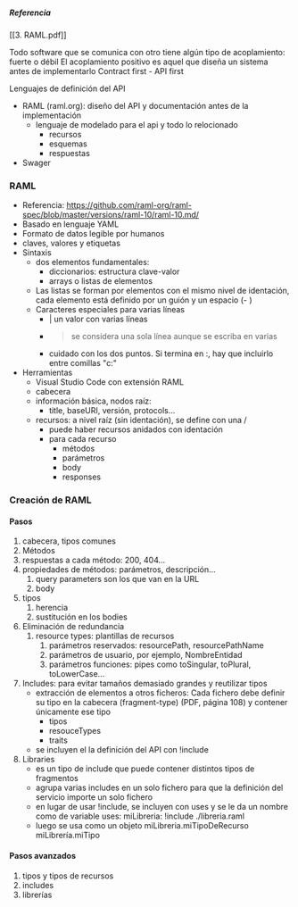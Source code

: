 
##### Referencia
[[3. RAML.pdf]]

Todo software que se comunica con otro tiene algún tipo de acoplamiento: fuerte o débil
El acoplamiento positivo es aquel que diseña un sistema antes de implementarlo
Contract first - API first

Lenguajes de definición del API
- RAML (raml.org): diseño del API y documentación antes de la implementación
	- lenguaje de modelado para el api y todo lo relocionado
		- recursos
		- esquemas
		- respuestas
- Swager

### RAML
- Referencia: https://github.com/raml-org/raml-spec/blob/master/versions/raml-10/raml-10.md/
- Basado en lenguaje YAML
- Formato de datos legible por humanos
- claves, valores y etiquetas
- Sintaxis
	- dos elementos fundamentales: 
		- diccionarios: estructura clave-valor
		- arrays o listas de elementos
	- Las listas se forman por elementos con el mismo nivel de identación, cada elemento está definido por un guión y un espacio (- )
	- Caracteres especiales para varias líneas
		- | un valor con varias líneas
		- > se considera una sola línea aunque se escriba en varias
		- cuidado con los dos puntos. Si termina en :, hay que incluirlo entre comillas "c:"
- Herramientas
	- Visual Studio Code con extensión RAML
	- cabecera
	- información básica, nodos raíz:
		- title, baseURI, versión, protocols...
	- recursos: a nivel raíz (sin identación), se define con una /
		- puede haber recursos anidados con identación
		- para cada recurso
			- métodos
			- parámetros
			- body
			- responses

### Creación de RAML
#### Pasos
1. cabecera, tipos comunes
2. Métodos
3. respuestas a cada método: 200, 404...
4. propiedades de métodos: parámetros, descripción...
	1. query parameters son los que van en la URL
	2. body
5. tipos
	1. herencia
	2. sustitución en los bodies
6. Eliminación de redundancia
	1. resource types: plantillas de recursos
		1. parámetros reservados: resourcePath, resourcePathName
		2. parámetros de usuario, por ejemplo, NombreEntidad
		3. parámetros funciones: pipes como toSingular, toPlural, toLowerCase...
7. Includes: para evitar tamaños demasiado grandes y reutilizar tipos
	- extracción de elementos a otros ficheros: Cada fichero debe definir su tipo en la cabecera (fragment-type) (PDF, página 108) y contener únicamente ese tipo
		- tipos
		- resouceTypes
		- traits
	- se incluyen el la definición del API con !include
8. Libraries
	- es un tipo de include que puede contener distintos tipos de fragmentos
	- agrupa varias includes en un solo fichero para que la definición del servicio importe un solo fichero 
	- en lugar de usar !include, se incluyen con uses y se le da un nombre como de variable
		 uses:
			miLibreria: !include ./libreria.raml 
	- luego se usa como un objeto
			miLibreria.miTipoDeRecurso
			miLibrería.miTipo

#### Pasos avanzados
1. tipos y tipos de recursos
2. includes
3. librerías